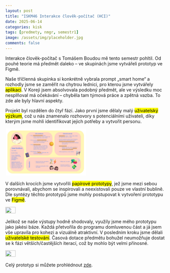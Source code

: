 ```yaml
---
layout: post
title: "ISKM46 Interakce člověk-počítač (HCI)"
date: 2025-06-14
categories: kisk
tags: [predmety, nmgr, semestr1]
image: /assets/img/placeholder.jpg
comments: false
---
```


<p>Interakce člověk-počítač s Tomášem Boudou mě tento semestr pohltil. Od pouhé teorie má předmět daleko – ve skupinách jsme vytvářeli prototyp ve Figmě.</p>

<p>Naše tříčlenná skupinka si konkrétně vybrala prompt „smart home“ a rozhodly jsme se zaměřit na chytrou lednici, pro kterou jsme vytvářely <mark>aplikaci</mark>. V Koreji jsem absolvovala podobný předmět, ale ve výsledku moc nesplňoval má očekávání – chyběla tam týmová práce a zpětná vazba. To zde ale byly hlavní aspekty.</p>

<p>Projekt byl rozdělen do čtyř fází. Jako první jsme dělaly malý <mark>uživatelský výzkum</mark>, což u nás znamenalo rozhovory s potenciálními uživateli, díky kterým jsme mohli identifikovat jejich potřeby a vytvořit personu.</p>

<img src="assets/img/hci_persona.jpg" height="40%" width="50%">

<p>V dalších krocích jsme vytvořili <mark>papírové prototypy</mark>, jež jsme mezi sebou porovnávali, abychom se inspirovali a neexistovali pouze ve vlastní bublině. Dle syntézy těchto prototypů jsme mohly postupovat k vytvoření prototypu ve <mark>Figmě</mark>.</p>

<img src="assets/img/hci_prototyp_papir.jpg" height="25%" width="25%">

<p>Jelikož se naše výstupy hodně shodovaly, využily jsme mého prototypu jako jakési báze. Každá přetvořila do programu domluvenou část a já jsem vše upravila pro kohezi a vizuálně atraktivní. V posledním kroku jsme dělali <mark>uživatelské testování</mark>. Časová dotace předmětu bohužel neumožňuje dostat se k fázi větších/častějších iterací, což by mohlo být velmi přínosné.</p>

<img src="assets/img/hci_prototyp_figma.jpg" height="25%" width="25%">

<p>Celý prototyp si můžete prohlédnout <a href=https://www.figma.com/proto/bnxETzXW9hUCB1VknpI7eV/Smart-Home?node-id=67-2049&p=f&t=PU2pZyBwjG5hrITz-1&scaling=scale-down&content-scaling=fixed&page-id=0%3A1&starting-point-node-id=67%3A2049>zde</a>.</p>